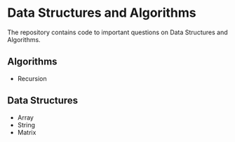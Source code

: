 # Data Structures and Algorithms
The repository contains code to important questions on Data Structures and Algorithms.
## Algorithms
   * Recursion

## Data Structures
   * Array
   * String
   * Matrix
